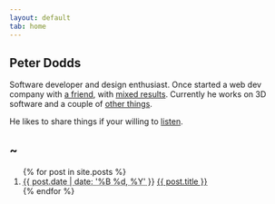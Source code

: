 ```yaml
---
layout: default
tab: home
---
```


Peter Dodds
-----------
Software developer and design enthusiast. Once started a web dev company with [a friend][bell], with [mixed results][hoptic]. Currently he works on 3D software and a couple of [other things][github].

He likes to share things if your willing to [listen][twitter].

[bell]:http://404visuals.com/ "David Bell"
[hoptic]:http://hoptic.co.uk/ "Hoptic"
[github]:https://github.com/m0tive/ "github.com/m0tive"
[twitter]:http://twitter.com/m0tive/ "twitter.com/m0tive"

~
-

<ol class="post-list">{% for post in site.posts %}
    <li>
        <abbr class="published" title="{{ post.date | date_to_xmlschema }}">
            {{ post.date | date: '%B %d, %Y' }}</abbr>
        <span class="title"><a href="{{ post.url }}" rel="bookmark"
            title="{{ post.title }}">{{ post.title }}</a></span>
        <span class="clr"></span>
    </li>{% endfor %}
</ol>
